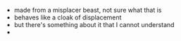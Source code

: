 * made from a misplacer beast, not sure what that is
* behaves like a cloak of displacement
* but there's something about it that I cannot understand
* 